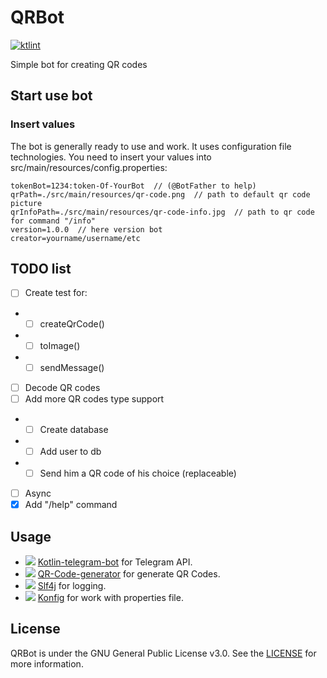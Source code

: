 # QRBot
[![ktlint](https://img.shields.io/badge/code%20style-%E2%9D%A4-FF4081.svg)](https://ktlint.github.io/)

Simple bot for creating QR codes

## Start use bot

### Insert values

The bot is generally ready to use and work. It uses configuration file technologies. You need to insert your values into src/main/resources/config.properties:

```properties
tokenBot=1234:token-Of-YourBot  // (@BotFather to help)
qrPath=./src/main/resources/qr-code.png  // path to default qr code picture
qrInfoPath=./src/main/resources/qr-code-info.jpg  // path to qr code for command "/info"
version=1.0.0  // here version bot
creator=yourname/username/etc
```

## TODO list
- [ ] Create test for:
- - [ ] createQrCode()
- - [ ] toImage()
- - [ ] sendMessage()
- [ ] Decode QR codes
- [ ] Add more QR codes type support
- - [ ] Create database
- - [ ] Add user to db
- - [ ] Send him a QR code of his choice (replaceable)
- [ ] Async
- [x] Add "/help" command

## Usage
- ![](https://avatars.githubusercontent.com/u/57418018?s=24) [Kotlin-telegram-bot](https://github.com/kotlin-telegram-bot/kotlin-telegram-bot) for Telegram API.
- ![](https://avatars.githubusercontent.com/u/672172?s=24) [QR-Code-generator](https://github.com/nayuki/QR-Code-generator) for generate QR Codes.
- ![](https://avatars.githubusercontent.com/u/1521407?s=24) [Slf4j](https://github.com/qos-ch/slf4j) for logging.
- ![](https://avatars.githubusercontent.com/u/56219?s=24) [Konfig](https://github.com/npryce/konfig) for work with properties file.

## License
QRBot is under the GNU General Public License v3.0. See the [LICENSE](LICENSE) for more information.
